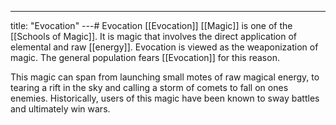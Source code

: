 ---
title: "Evocation"
---# Evocation
[[Evocation]] [[Magic]] is one of the [[Schools of Magic]]. It is magic that involves the direct application of elemental and raw [[energy]]. Evocation is viewed as the weaponization of magic. The general population fears [[Evocation]] for this reason.

This magic can span from launching small motes of raw magical energy, to tearing a rift in the sky and calling a storm of comets to fall on ones enemies. Historically, users of this magic have been known to sway battles and ultimately win wars.